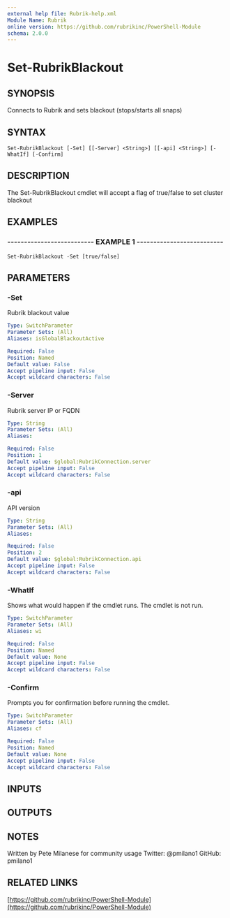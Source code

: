 ```yaml
---
external help file: Rubrik-help.xml
Module Name: Rubrik
online version: https://github.com/rubrikinc/PowerShell-Module
schema: 2.0.0
---
```


# Set-RubrikBlackout

## SYNOPSIS
Connects to Rubrik and sets blackout (stops/starts all snaps)

## SYNTAX

```
Set-RubrikBlackout [-Set] [[-Server] <String>] [[-api] <String>] [-WhatIf] [-Confirm]
```

## DESCRIPTION
The Set-RubrikBlackout cmdlet will accept a flag of true/false to set cluster blackout

## EXAMPLES

### -------------------------- EXAMPLE 1 --------------------------
```
Set-RubrikBlackout -Set [true/false]
```

## PARAMETERS

### -Set
Rubrik blackout value

```yaml
Type: SwitchParameter
Parameter Sets: (All)
Aliases: isGlobalBlackoutActive

Required: False
Position: Named
Default value: False
Accept pipeline input: False
Accept wildcard characters: False
```

### -Server
Rubrik server IP or FQDN

```yaml
Type: String
Parameter Sets: (All)
Aliases: 

Required: False
Position: 1
Default value: $global:RubrikConnection.server
Accept pipeline input: False
Accept wildcard characters: False
```

### -api
API version

```yaml
Type: String
Parameter Sets: (All)
Aliases: 

Required: False
Position: 2
Default value: $global:RubrikConnection.api
Accept pipeline input: False
Accept wildcard characters: False
```

### -WhatIf
Shows what would happen if the cmdlet runs.
The cmdlet is not run.

```yaml
Type: SwitchParameter
Parameter Sets: (All)
Aliases: wi

Required: False
Position: Named
Default value: None
Accept pipeline input: False
Accept wildcard characters: False
```

### -Confirm
Prompts you for confirmation before running the cmdlet.

```yaml
Type: SwitchParameter
Parameter Sets: (All)
Aliases: cf

Required: False
Position: Named
Default value: None
Accept pipeline input: False
Accept wildcard characters: False
```

## INPUTS

## OUTPUTS

## NOTES
Written by Pete Milanese for community usage
Twitter: @pmilano1
GitHub: pmilano1

## RELATED LINKS

[https://github.com/rubrikinc/PowerShell-Module](https://github.com/rubrikinc/PowerShell-Module)

